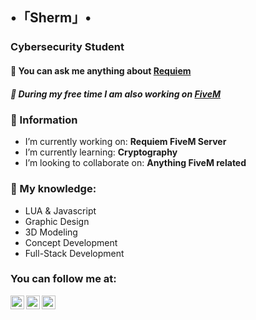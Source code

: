 ## •「Sherm」•
### Cybersecurity Student

#### 💬 You can ask me anything about [Requiem](https://discord.com/invite/Requiem)
##### 🔭 During my free time I am also working on [FiveM](https://fivem.net)

### 🔭 Information
- I’m currently working on: <b>Requiem FiveM Server </b>
- I’m currently learning: <b>Cryptography</b>
- I’m looking to collaborate on: <b>Anything FiveM related </b>

### 🌱 My knowledge:
- LUA & Javascript 
- Graphic Design 
- 3D Modeling 
- Concept Development 
- Full-Stack Development 

### You can follow me at:
[<img align="left" alt="youtube | YouTube" width="22px" src="https://cdn.jsdelivr.net/npm/simple-icons@v3/icons/youtube.svg" />](https://www.youtube.com/channel/UCczJwRSXgM9goCTjapUJLTQ/)
[<img align="left" alt="twitter | Twitter" width="22px" src="https://cdn.jsdelivr.net/npm/simple-icons@v3/icons/twitter.svg" />](https://twitter.com/shermanredux/)
[<img align="left" alt="twitch | Twitch" width="22px" src="https://cdn.jsdelivr.net/npm/simple-icons@v3/icons/twitch.svg" />](https://twitter.com/shermanredux/)
